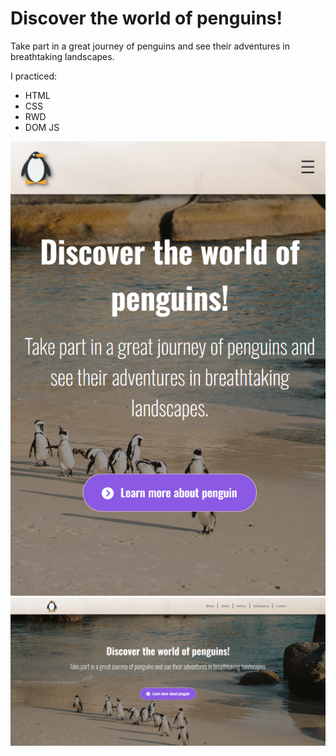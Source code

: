 

# Discover the world of penguins!

Take part in a great journey of penguins and see their adventures in breathtaking landscapes.

I practiced: 
* HTML
* CSS
* RWD
* DOM JS

<img alt="Logo" src="https://github.com/PiotrSierant/HTML-CSS-JS/blob/main/002-Website/images/site_mobile.png" />
<img alt="Logo" src="https://github.com/PiotrSierant/HTML-CSS-JS/blob/main/002-Website/images/site_desktop.png" />
